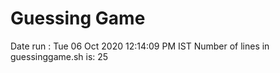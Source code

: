 # Guessing Game 
Date run :
Tue 06 Oct 2020 12:14:09 PM IST
Number of lines in guessinggame.sh is:
25
